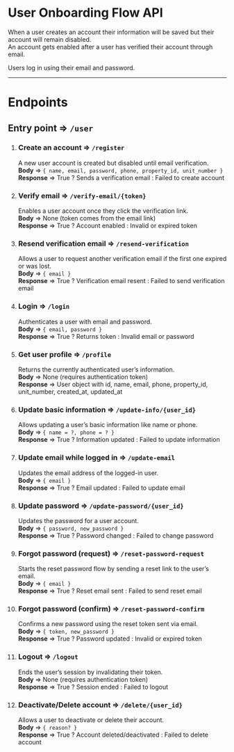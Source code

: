 # User Onboarding Flow API

When a user creates an account their information will be saved but their account will remain disabled.  
An account gets enabled after a user has verified their account through email.  

Users log in using their email and password.  

---

# Endpoints
## Entry point => `/user`

1. ### Create an account => `/register`  
   A new user account is created but disabled until email verification.  
   **Body** => `{ name, email, password, phone, property_id, unit_number }`  
   **Response** => True ? Sends a verification email : Failed to create account  

2. ### Verify email => `/verify-email/{token}`  
   Enables a user account once they click the verification link.  
   **Body** => None (token comes from the email link)  
   **Response** => True ? Account enabled : Invalid or expired token  

3. ### Resend verification email => `/resend-verification`  
   Allows a user to request another verification email if the first one expired or was lost.  
   **Body** => `{ email }`  
   **Response** => True ? Verification email resent : Failed to send verification email  

4. ### Login => `/login`  
   Authenticates a user with email and password.  
   **Body** => `{ email, password }`  
   **Response** => True ? Returns token : Invalid email or password  

5. ### Get user profile => `/profile`  
   Returns the currently authenticated user’s information.  
   **Body** => None (requires authentication token)  
   **Response** => User object with id, name, email, phone, property_id, unit_number, created_at, updated_at  

6. ### Update basic information => `/update-info/{user_id}`  
   Allows updating a user’s basic information like name or phone.  
   **Body** => `{ name = ?, phone = ? }`  
   **Response** => True ? Information updated : Failed to update information  

7. ### Update email while logged in => `/update-email`  
   Updates the email address of the logged-in user.  
   **Body** => `{ email }`  
   **Response** => True ? Email updated : Failed to update email  

8. ### Update password => `/update-password/{user_id}`  
   Updates the password for a user account.  
   **Body** => `{ password, new_password }`  
   **Response** => True ? Password changed : Failed to change password  

9. ### Forgot password (request) => `/reset-password-request`  
   Starts the reset password flow by sending a reset link to the user’s email.  
   **Body** => `{ email }`  
   **Response** => True ? Reset email sent : Failed to send reset email  

10. ### Forgot password (confirm) => `/reset-password-confirm`  
    Confirms a new password using the reset token sent via email.  
    **Body** => `{ token, new_password }`  
    **Response** => True ? Password updated : Invalid or expired token  

11. ### Logout => `/logout`  
    Ends the user’s session by invalidating their token.  
    **Body** => None (requires authentication token)  
    **Response** => True ? Session ended : Failed to logout  

12. ### Deactivate/Delete account => `/delete/{user_id}`  
    Allows a user to deactivate or delete their account.  
    **Body** => `{ reason? }`  
    **Response** => True ? Account deleted/deactivated : Failed to delete account  
